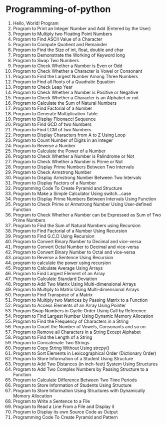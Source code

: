 # Programming-of-python
1)   Hello, World! Program
2)   Program to Print an Integer Number and Add (Entered by the User)
3)   Program to Multiply two Floating Point Numbers
4)   Program to Find ASCII Value of a Character
5)   Program to Compute Quotient and Remainder
6)   Program to Find the Size of int, float, double and char
7)   Program to Demonstrate the Working of Keyword long
8)   Program to Swap Two Numbers
9)   Program to Check Whether a Number is Even or Odd
10)  Program to Check Whether a Character is Vowel or Consonant
11)  Program to Find the Largest Number Among Three Numbers
12)  Program to Find all Roots of a Quadratic Equation
19)  Program to Check Leap Year
14)  Program to Check Whether a Number is Positive or Negative
15)  Program to Check Whether a Character is an Alphabet or not
16)  Program to Calculate the Sum of Natural Numbers
17)  Program to Find Factorial of a Number
18)  Program to Generate Multiplication Table
19)  Program to Display Fibonacci Sequence
20)  Program to Find GCD of two Numbers
21)  Program to Find LCM of two Numbers
22)  Program to Display Characters from A to Z Using Loop
23)  Program to Count Number of Digits in an Integer
24)  Program to Reverse a Number
25)  Program to Calculate the Power of a Number
26)  Program to Check Whether a Number is Palindrome or Not
27)  Program to Check Whether a Number is Prime or Not
28)  Program to Display Prime Numbers Between Two Intervals
29)  Program to Check Armstrong Number
30)  Program to Display Armstrong Number Between Two Intervals
31)  Program to Display Factors of a Number
32)  Programming Code To Create Pyramid and Structure
33)  Program to Make a Simple Calculator Using switch...case
34)  Program to Display Prime Numbers Between Intervals Using Function
35)  Program to Check Prime or Armstrong Number Using User-defined Function
36)  Program to Check Whether a Number can be Expressed as Sum of Two Prime Numbers
37)  Program to Find the Sum of Natural Numbers using Recursion
38)  Program to Find Factorial of a Number Using Recursion
39)  Program to Find G.C.D Using Recursion
40)  Program to Convert Binary Number to Decimal and vice-versa
41)  Program to Convert Octal Number to Decimal and vice-versa
42)  Program to Convert Binary Number to Octal and vice-versa
43)  program to Reverse a Sentence Using Recursion
44)  program to calculate the power using recursion
45)  Program to Calculate Average Using Arrays
46)  Program to Find Largest Element of an Array
47)  Program to Calculate Standard Deviation
48)  Program to Add Two Matrix Using Multi-dimensional Arrays
49)  Program to Multiply to Matrix Using Multi-dimensional Arrays
50)  Program to Find Transpose of a Matrix
51)  Program to Multiply two Matrices by Passing Matrix to a Function
52)  Program to Access Elements of an Array Using Pointer
53)  Program Swap Numbers in Cyclic Order Using Call by Reference
54)  Program to Find Largest Number Using Dynamic Memory Allocation
55)  Program to Find the Frequency of Characters in a String
56)  Program to Count the Number of Vowels, Consonants and so on
57)  Program to Remove all Characters in a String Except Alphabet
58)  Program to Find the Length of a String
59)  Program to Concatenate Two Strings
60)  Program to Copy String Without Using strcpy()
61)  Program to Sort Elements in Lexicographical Order (Dictionary Order)
62)  Program to Store Information of a Student Using Structure
63)  Program to Add Two Distances (in inch-feet) System Using Structures
64)  Program to Add Two Complex Numbers by Passing Structure to a Function
65)  Program to Calculate Difference Between Two Time Periods
66)  Program to Store Information of Students Using Structure
67)  Program to Store Information Using Structures with Dynamically Memory Allocation
68)  Program to Write a Sentence to a File
69)  Program to Read a Line From a File and Display it
70)  Program to Display its own Source Code as Output
71)  Programming Code To Create Pyramid and Pattern
